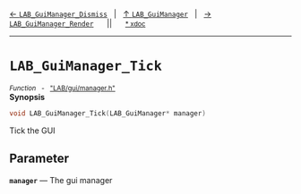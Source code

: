 [&#8592; `LAB_GuiManager_Dismiss`](LAB--gui--lab_guimanager--lab_guimanager_dismiss.md)&nbsp;&nbsp;&nbsp;|&nbsp;&nbsp;&nbsp;[&#8593; `LAB_GuiManager`](LAB--gui--lab_guimanager.md)&nbsp;&nbsp;&nbsp;|&nbsp;&nbsp;&nbsp;[&#8594; `LAB_GuiManager_Render`](LAB--gui--lab_guimanager--lab_guimanager_render.md)&nbsp;&nbsp;&nbsp;&nbsp;&nbsp;&nbsp;||&nbsp;&nbsp;&nbsp;&nbsp;&nbsp;&nbsp;<small>[\* xdoc](../xdoc/LAB\gui.xmd#L277)</small>
***

# `LAB_GuiManager_Tick`
<small>*Function* &nbsp; - &nbsp; ["LAB/gui/manager.h"](../include/LAB/gui/manager.h)</small>  
**Synopsis**

```cpp
void LAB_GuiManager_Tick(LAB_GuiManager* manager)
```

Tick the GUI

## Parameter
**`manager`** &#8213; The gui manager  
